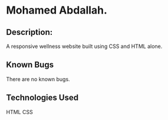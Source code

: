 # Mohamed Abdallah.
## Description:
A responsive wellness website built using CSS and HTML alone.
## Known Bugs
There are no known bugs.
## Technologies Used
 HTML CSS 
